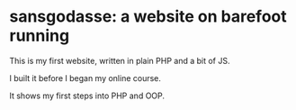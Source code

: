 # sansgodasse: a website on barefoot running

This is my first website, written in plain PHP and a bit of JS.

I built it before I began my online course.

It shows my first steps into PHP and OOP.